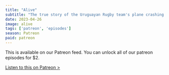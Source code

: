```yaml
---
title: "Alive"
subtitle: "The true story of the Uruguayan Rugby team's plane crashing in the Andes. We talk about all the important topics like: Pearl Jam, KFC Buffet and what would it take for us to be cannibals. "
date: 2023-04-26
image: alive
tags: ['patreon', 'episodes']
season: Patreon
paid: patreon
---
```

<div class="callout patreon">
This is available on our Patreon feed. You can unlock all of our patreon episodes for $2.

<a class="button" href="https://www.patreon.com/posts/82079520">Listen to this on Patreon &gt;</a>
</div>